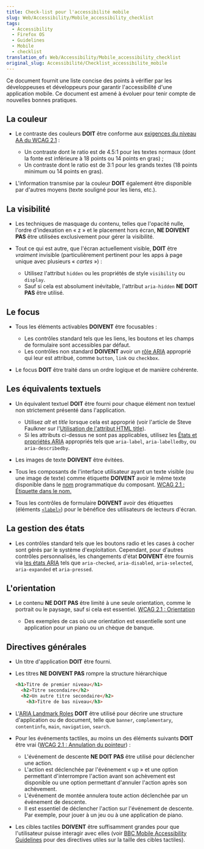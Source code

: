 ```yaml
---
title: Check-list pour l'accessibilité mobile
slug: Web/Accessibility/Mobile_accessibility_checklist
tags:
  - Accessibility
  - Firefox OS
  - Guidelines
  - Mobile
  - checklist
translation_of: Web/Accessibility/Mobile_accessibility_checklist
original_slug: Accessibilité/Checklist_accessibilite_mobile
---
```


Ce document fournit une liste concise des points à vérifier par les développeuses et développeurs pour garantir l'accessibilité d'une application mobile. Ce document est amené à évoluer pour tenir compte de nouvelles bonnes pratiques.

## La couleur

- Le contraste des couleurs **DOIT** être conforme aux [exigences du niveau AA du WCAG 2.1](https://www.w3.org/TR/WCAG/#contrast-minimum) :

  - Un contraste dont le ratio est de 4.5:1 pour les textes normaux (dont la fonte est inférieure à 18 points ou 14 points en gras) ;
  - Un contraste dont le ratio est de 3:1 pour les grands textes (18 points minimum ou 14 points en gras).

- L'information transmise par la couleur **DOIT** également être disponible par d'autres moyens (texte souligné pour les liens, etc.).

## La visibilité

- Les techniques de masquage du contenu, telles que l'opacité nulle, l'ordre d'indexation en « z » et le placement hors écran, **NE DOIVENT PAS** être utilisées exclusivement pour gérer la visibilité.
- Tout ce qui est autre, que l'écran actuellement visible, **DOIT** être _vraiment_ invisible (particulièrement pertinent pour les apps à page unique avec plusieurs « _cartes_ ») :

  - Utilisez l'attribut `hidden` ou les propriétés de style `visibility` ou `display`.
  - Sauf si cela est absolument inévitable, l'attribut `aria-hidden` **NE DOIT PAS** être utilisé.

## Le focus

- Tous les éléments activables **DOIVENT** être focusables :

  - Les contrôles standard tels que les liens, les boutons et les champs de formulaire sont accessibles par défaut.
  - Les contrôles non standard **DOIVENT** avoir un [rôle ARIA](/fr/docs/Web/Accessibility/ARIA/Roles) approprié qui leur est attribué, comme `button`, `link` ou `checkbox`.

- Le focus **DOIT** être traité dans un ordre logique et de manière cohérente.

## Les équivalents textuels

- Un équivalent textuel **DOIT** être fourni pour chaque élément non textuel non strictement présenté dans l'application.

  - Utilisez _alt_ et _title_ lorsque cela est approprié (voir l'article de Steve Faulkner sur l'[Utilisation de l'attribut HTML title](https://www.tpgi.com/using-the-html-title-attribute-updated/)).
  - Si les attributs ci-dessus ne sont pas applicables, utilisez les [États et propriétés ARIA](https://www.w3.org/TR/wai-aria-1.1/#state_prop_def) appropriés tels que `aria-label`, `aria-labelledby`, ou `aria-describedby`.

- Les images de texte **DOIVENT** être évitées.
- Tous les composants de l'interface utilisateur ayant un texte visible (ou une image de texte) comme étiquette **DOIVENT** avoir le même texte disponible dans le [nom](https://www.w3.org/TR/WCAG21/#dfn-name) programmatique du composant. [WCAG 2.1 : Étiquette dans le nom.](https://www.w3.org/WAI/WCAG21/Understanding/label-in-name.html)
- Tous les contrôles de formulaire **DOIVENT** avoir des étiquettes (éléments [`<label>`](/fr/docs/Web/HTML/Element/Label)) pour le bénéfice des utilisateurs de lecteurs d'écran.

## La gestion des états

- Les contrôles standard tels que les boutons radio et les cases à cocher sont gérés par le système d'exploitation. Cependant, pour d'autres contrôles personnalisés, les changements d'état **DOIVENT** être fournis via [les états ARIA](https://www.w3.org/TR/wai-aria-1.1/#state_prop_def) tels que `aria-checked`, `aria-disabled`, `aria-selected`, `aria-expanded` et `aria-pressed`.

## L'orientation

- Le contenu **NE DOIT PAS** être limité à une seule orientation, comme le portrait ou le paysage, sauf si cela est essentiel. [WCAG 2.1 : Orientation](https://www.w3.org/WAI/WCAG21/Understanding/orientation.html)

  - Des exemples de cas où une orientation est essentielle sont une application pour un piano ou un chèque de banque.

## Directives générales

- Un titre d'application **DOIT** être fourni.
- Les titres **NE DOIVENT PAS** rompre la structure hiérarchique

  ```html
  <h1>Titre de premier niveau</h1>
    <h2>Titre secondaire</h2>
    <h2>Un autre titre secondaire</h2>
      <h3>Titre de bas niveau</h3>
  ```

- L'[ARIA Landmark Roles](https://www.washington.edu/accessibility/web/landmarks/) **DOIT** être utilisé pour décrire une structure d'application ou de document, telle que `banner`, `complementary`, `contentinfo`, `main`, `navigation`, `search`.
- Pour les événements tactiles, au moins un des éléments suivants **DOIT** être vrai ([WCAG 2.1 : Annulation du pointeur](https://www.w3.org/WAI/WCAG21/Understanding/pointer-cancellation.html)) :

  - L'événement de descente **NE DOIT PAS** être utilisé pour déclencher une action.
  - L'action est déclenchée par l'événement « up » et une option permettant d'interrompre l'action avant son achèvement est disponible ou une option permettant d'annuler l'action après son achèvement.
  - L'événement de montée annulera toute action déclenchée par un événement de descente.
  - Il est essentiel de déclencher l'action sur l'événement de descente. Par exemple, pour jouer à un jeu ou à une application de piano.

- Les cibles tactiles **DOIVENT** être suffisamment grandes pour que l'utilisateur puisse interagir avec elles (voir [BBC Mobile Accessibility Guidelines](https://www.bbc.co.uk/guidelines/futuremedia/accessibility/mobile/design/touch-target-size) pour des directives utiles sur la taille des cibles tactiles).
